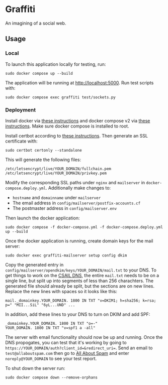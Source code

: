 # Graffiti

An imagining of a social web.

## Usage

### Local

To launch this application locally for testing, run:

    sudo docker compose up --build

The application will be running at [http://localhost:5000](http://localhost:5000).
Run test scripts with:

    sudo docker compose exec graffiti test/sockets.py

### Deployment

Install docker via [these instructions](https://docs.docker.com/engine/install/ubuntu/#install-using-the-repository) and docker compose v2 via [these instructions](https://docs.docker.com/compose/cli-command/#install-on-linux). Make sure docker compose is installed to root.

Install certbot according to [these instructions](https://certbot.eff.org/instructions?).
Then generate an SSL certificate with:

    sudo certbot certonly --standalone

This will generate the following files:

    /etc/letsencrypt/live/YOUR_DOMAIN/fullchain.pem
    /etc/letsencrypt/live/YOUR_DOMAIN/privkey.pem

Modify the corresponding SSL paths under `nginx` and `mailserver` in `docker-compose.deploy.yml`. Additionally make changes to:

- `hostname` and `domainname` under `mailserver`
- The email address in `config/mailserver/postfix-accounts.cf`
- The postmaster address in `config/mailserver.env`

Then launch the docker application:

    sudo docker compose -f docker-compose.yml -f docker-compose.deploy.yml up --build

Once the docker application is running, create domain keys for the mail server:

    sudo docker exec graffiti-mailserver setup config dkim

Copy the generated entry in `config/mailserver/opendkim/keys/YOUR_DOMAIN/mail.txt` to your DNS.
To get things to work on the [CSAIL DNS](https://webdns.csail.mit.edu/), the entire `mail.txt` needs to be on a single line, but split up into segments of less than 256 charachters.
The generated file should already be split, but the sections are on new lines. Replace the new lines with spaces so it looks like this:

    mail._domainkey.YOUR_DOMAIN. 1800 IN TXT "v=DKIM1; h=sha256; k=rsa; p=" "MII...SiL" "6yL...UND" ...

In addition, add these lines to your DNS to turn on DKIM and add SPF:

    _domainkey.YOUR_DOMAIN. 1800 IN TXT "o=-"
    YOUR_DOMAIN. 1800 IN TXT "v=spf1 a -all"

The server with email functionality should now be up and running.
Once the DNS propogates, you can test that it's working by going to
`https://YOUR_DOMAIN/auth?client_id=&redirect_uri=`.
Send an email to `test@allaboutspam.com` then go to [All About Spam](http://www.allaboutspam.com/email-server-test-report/index.php) and enter `noreply@YOUR_DOMAIN` to see your test report.

To shut down the server run:

    sudo docker compose down --remove-orphans
